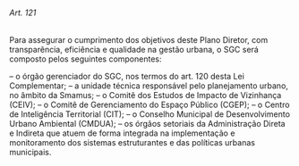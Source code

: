 
###### Art. 121
Para assegurar o cumprimento dos objetivos deste Plano Diretor, com transparência, eficiência e qualidade na gestão urbana, o SGC será composto pelos seguintes componentes:

– o órgão gerenciador do SGC, nos termos do art. 120 desta Lei Complementar;
– a unidade técnica responsável pelo planejamento urbano, no âmbito da Smamus;
– o Comitê dos Estudos de Impacto de Vizinhança (CEIV);
– o Comitê de Gerenciamento do Espaço Público (CGEP);
– o Centro de Inteligência Territorial (CIT);
– o Conselho Municipal de Desenvolvimento Urbano Ambiental (CMDUA);
– os órgãos setoriais da Administração Direta e Indireta que atuem de forma integrada na implementação e monitoramento dos sistemas estruturantes e das políticas urbanas municipais.
